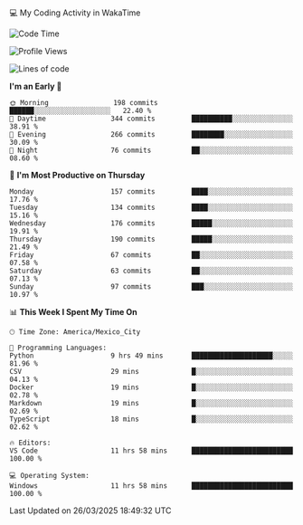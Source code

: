 💻 My Coding Activity in WakaTime
<!--START_SECTION:waka-->
![Code Time](http://img.shields.io/badge/Code%20Time-309%20hrs%2044%20mins-blue)

![Profile Views](http://img.shields.io/badge/Profile%20Views-0-blue)

![Lines of code](https://img.shields.io/badge/From%20Hello%20World%20I%27ve%20Written-1.9%20million%20lines%20of%20code-blue)

**I'm an Early 🐤** 

```text
🌞 Morning                198 commits         ██████░░░░░░░░░░░░░░░░░░░   22.40 % 
🌆 Daytime                344 commits         ██████████░░░░░░░░░░░░░░░   38.91 % 
🌃 Evening                266 commits         ████████░░░░░░░░░░░░░░░░░   30.09 % 
🌙 Night                  76 commits          ██░░░░░░░░░░░░░░░░░░░░░░░   08.60 % 
```
📅 **I'm Most Productive on Thursday** 

```text
Monday                   157 commits         ████░░░░░░░░░░░░░░░░░░░░░   17.76 % 
Tuesday                  134 commits         ████░░░░░░░░░░░░░░░░░░░░░   15.16 % 
Wednesday                176 commits         █████░░░░░░░░░░░░░░░░░░░░   19.91 % 
Thursday                 190 commits         █████░░░░░░░░░░░░░░░░░░░░   21.49 % 
Friday                   67 commits          ██░░░░░░░░░░░░░░░░░░░░░░░   07.58 % 
Saturday                 63 commits          ██░░░░░░░░░░░░░░░░░░░░░░░   07.13 % 
Sunday                   97 commits          ███░░░░░░░░░░░░░░░░░░░░░░   10.97 % 
```


📊 **This Week I Spent My Time On** 

```text
🕑︎ Time Zone: America/Mexico_City

💬 Programming Languages: 
Python                   9 hrs 49 mins       ████████████████████░░░░░   81.96 % 
CSV                      29 mins             █░░░░░░░░░░░░░░░░░░░░░░░░   04.13 % 
Docker                   19 mins             █░░░░░░░░░░░░░░░░░░░░░░░░   02.78 % 
Markdown                 19 mins             █░░░░░░░░░░░░░░░░░░░░░░░░   02.69 % 
TypeScript               18 mins             █░░░░░░░░░░░░░░░░░░░░░░░░   02.62 % 

🔥 Editors: 
VS Code                  11 hrs 58 mins      █████████████████████████   100.00 % 

💻 Operating System: 
Windows                  11 hrs 58 mins      █████████████████████████   100.00 % 
```


 Last Updated on 26/03/2025 18:49:32 UTC
<!--END_SECTION:waka-->

